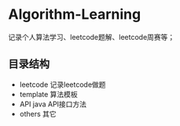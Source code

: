 # Algorithm-Learning
记录个人算法学习、leetcode题解、leetcode周赛等；

## 目录结构
- leetcode 记录leetcode做题
- template 算法模板
- API java API接口方法
- others 其它